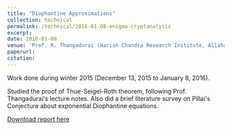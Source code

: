 ```yaml
---
title: "Diophantine Approximations"
collection: technical
permalink: /technical/2016-01-08-enigma-cryptanalysis
excerpt:
date: 2016-01-08
venue: 'Prof. R. Thangadurai (Harish-Chandra Research Institute, Allahabad)'
paperurl: 
citation: 
---
```

Work done during winter 2015 (December 13, 2015 to January 8, 2016).

Studied the proof of Thue-Seigel-Roth theorem, following Prof. Thangadurai's lecture notes. Also did a brief literature survey on Pillai's Conjecture about exponential Diophantine equations.

[Download report here](http://gkorpal.github.io/files/winter2015-diophantine_approximation-gaurish.pdf)
